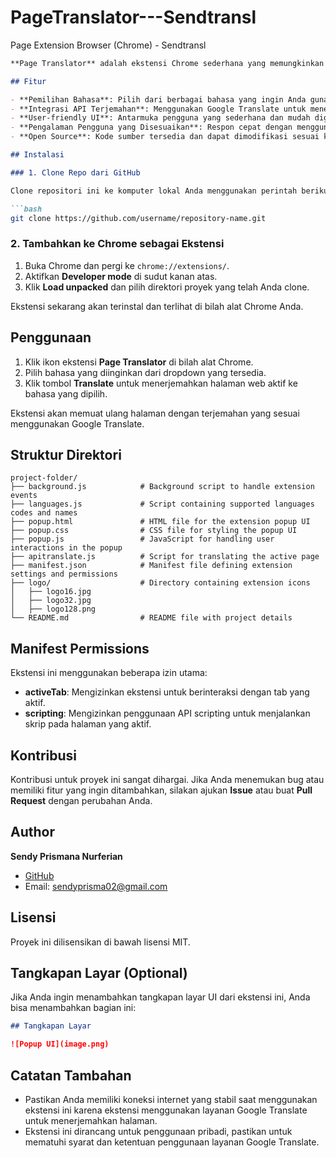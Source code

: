 # PageTranslator---Sendtransl
Page Extension Browser (Chrome) - Sendtransl

```markdown
**Page Translator** adalah ekstensi Chrome sederhana yang memungkinkan Anda menerjemahkan halaman web ke berbagai bahasa secara langsung dengan mudah. Ekstensi ini dibuat oleh **Sendy** untuk memudahkan pengguna dalam mengakses terjemahan halaman web tanpa perlu meninggalkan tab aktif mereka.

## Fitur

- **Pemilihan Bahasa**: Pilih dari berbagai bahasa yang ingin Anda gunakan untuk menerjemahkan halaman web.
- **Integrasi API Terjemahan**: Menggunakan Google Translate untuk menerjemahkan halaman dengan cepat.
- **User-friendly UI**: Antarmuka pengguna yang sederhana dan mudah digunakan.
- **Pengalaman Pengguna yang Disesuaikan**: Respon cepat dengan menggunakan tombol translate langsung dari popup ekstensi.
- **Open Source**: Kode sumber tersedia dan dapat dimodifikasi sesuai kebutuhan Anda.

## Instalasi

### 1. Clone Repo dari GitHub

Clone repositori ini ke komputer lokal Anda menggunakan perintah berikut:

```bash
git clone https://github.com/username/repository-name.git
```

### 2. Tambahkan ke Chrome sebagai Ekstensi

1. Buka Chrome dan pergi ke `chrome://extensions/`.
2. Aktifkan **Developer mode** di sudut kanan atas.
3. Klik **Load unpacked** dan pilih direktori proyek yang telah Anda clone.

Ekstensi sekarang akan terinstal dan terlihat di bilah alat Chrome Anda.

## Penggunaan

1. Klik ikon ekstensi **Page Translator** di bilah alat Chrome.
2. Pilih bahasa yang diinginkan dari dropdown yang tersedia.
3. Klik tombol **Translate** untuk menerjemahkan halaman web aktif ke bahasa yang dipilih.

Ekstensi akan memuat ulang halaman dengan terjemahan yang sesuai menggunakan Google Translate.

## Struktur Direktori

```plaintext
project-folder/
├── background.js            # Background script to handle extension events
├── languages.js             # Script containing supported languages codes and names
├── popup.html               # HTML file for the extension popup UI
├── popup.css                # CSS file for styling the popup UI
├── popup.js                 # JavaScript for handling user interactions in the popup
├── apitranslate.js          # Script for translating the active page
├── manifest.json            # Manifest file defining extension settings and permissions
├── logo/                    # Directory containing extension icons
│   ├── logo16.jpg
│   ├── logo32.jpg
│   ├── logo128.png
└── README.md                # README file with project details
```

## Manifest Permissions

Ekstensi ini menggunakan beberapa izin utama:

- **activeTab**: Mengizinkan ekstensi untuk berinteraksi dengan tab yang aktif.
- **scripting**: Mengizinkan penggunaan API scripting untuk menjalankan skrip pada halaman yang aktif.

## Kontribusi

Kontribusi untuk proyek ini sangat dihargai. Jika Anda menemukan bug atau memiliki fitur yang ingin ditambahkan, silakan ajukan **Issue** atau buat **Pull Request** dengan perubahan Anda.

## Author

**Sendy Prismana Nurferian**

- [GitHub](https://github.com/SendyPrismanaNurferian)
- Email: sendyprisma02@gmail.com

## Lisensi

Proyek ini dilisensikan di bawah lisensi MIT.

## Tangkapan Layar (Optional)

Jika Anda ingin menambahkan tangkapan layar UI dari ekstensi ini, Anda bisa menambahkan bagian ini:

```markdown
## Tangkapan Layar

![Popup UI](image.png)
```

## Catatan Tambahan

- Pastikan Anda memiliki koneksi internet yang stabil saat menggunakan ekstensi ini karena ekstensi menggunakan layanan Google Translate untuk menerjemahkan halaman.
- Ekstensi ini dirancang untuk penggunaan pribadi, pastikan untuk mematuhi syarat dan ketentuan penggunaan layanan Google Translate.
